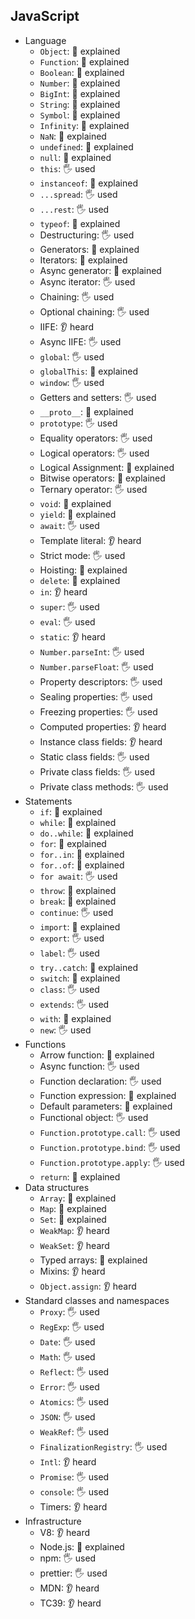 ## JavaScript

- Language
  - `Object`: 🙋 explained
  - `Function`: 🙋 explained
  - `Boolean`: 🙋 explained
  - `Number`: 🙋 explained
  - `BigInt`: 🙋 explained
  - `String`: 🙋 explained
  - `Symbol`: 🙋 explained
  - `Infinity`: 🙋 explained
  - `NaN`: 🙋 explained
  - `undefined`: 🙋 explained
  - `null`: 🙋 explained
  - `this`: 🖐️ used
  - `instanceof`: 🙋 explained
  - `...spread`: 🖐️ used
  - `...rest`: 🖐️ used
  - `typeof`: 🙋 explained
  - Destructuring: 🖐️ used
  - Generators: 🙋 explained
  - Iterators: 🙋 explained
  - Async generator: 🙋 explained
  - Async iterator: 🖐️ used
  - Chaining: 🖐️ used
  - Optional chaining: 🖐️ used
  - IIFE: 👂 heard
  - Async IIFE: 🖐️ used
  - `global`: 🖐️ used
  - `globalThis`: 🙋 explained
  - `window`: 🖐️ used
  - Getters and setters: 🖐️ used
  - `__proto__`: 🙋 explained
  - `prototype`: 🖐️ used
  - Equality operators: 🖐️ used
  - Logical operators: 🖐️ used
  - Logical Assignment: 🙋 explained
  - Bitwise operators: 🙋 explained
  - Ternary operator: 🖐️ used
  - `void`: 🙋 explained
  - `yield`: 🙋 explained
  - `await`: 🖐️ used
  - Template literal: 👂 heard
  - Strict mode: 🖐️ used
  - Hoisting: 🙋 explained
  - `delete`: 🙋 explained
  - `in`: 👂 heard
  - `super`: 🖐️ used
  - `eval`: 🖐️ used
  - `static`: 👂 heard
  - `Number.parseInt`: 🖐️ used
  - `Number.parseFloat`: 🖐️ used
  - Property descriptors: 🖐️ used
  - Sealing properties: 🖐️ used
  - Freezing properties: 🖐️ used
  - Computed properties: 👂 heard
  - Instance class fields: 👂 heard
  - Static class fields: 🖐️ used
  - Private class fields: 🖐️ used
  - Private class methods: 🖐️ used
- Statements
  - `if`: 🙋 explained
  - `while`: 🙋 explained
  - `do..while`: 🙋 explained
  - `for`: 🙋 explained
  - `for..in`: 🙋 explained
  - `for..of`: 🙋 explained
  - `for await`: 🖐️ used
  - `throw`: 🙋 explained
  - `break`: 🙋 explained
  - `continue`: 🖐️ used
  - `import`: 🙋 explained
  - `export`: 🖐️ used
  - `label`: 🖐️ used
  - `try..catch`: 🙋 explained
  - `switch`: 🙋 explained
  - `class`: 🖐️ used
  - `extends`: 🖐️ used
  - `with`: 🙋 explained
  - `new`: 🖐️ used
- Functions
  - Arrow function: 🙋 explained
  - Async function: 🖐️ used
  - Function declaration: 🖐️ used
  - Function expression: 🙋 explained
  - Default parameters: 🙋 explained
  - Functional object: 🖐️ used
  - `Function.prototype.call`: 🖐️ used
  - `Function.prototype.bind`: 🖐️ used
  - `Function.prototype.apply`: 🖐️ used
  - `return`: 🙋 explained
- Data structures
  - `Array`: 🙋 explained
  - `Map`: 🙋 explained
  - `Set`: 🙋 explained
  - `WeakMap`: 👂 heard
  - `WeakSet`: 👂 heard
  - Typed arrays: 🙋 explained
  - Mixins: 👂 heard
  - `Object.assign`: 👂 heard
- Standard classes and namespaces
  - `Proxy`: 🖐️ used
  - `RegExp`: 🖐️ used
  - `Date`: 🖐️ used
  - `Math`: 🖐️ used
  - `Reflect`: 🖐️ used
  - `Error`: 🖐️ used
  - `Atomics`: 🖐️ used
  - `JSON`: 🖐️ used
  - `WeakRef`: 🖐️ used
  - `FinalizationRegistry`: 🖐️ used
  - `Intl`: 👂 heard
  - `Promise`: 🖐️ used
  - `console`: 🖐️ used
  - Timers: 👂 heard
- Infrastructure
  - V8: 👂 heard
  - Node.js: 🙋 explained
  - npm: 🖐️ used
  - prettier: 🖐️ used
  - MDN: 👂 heard
  - TC39: 👂 heard
